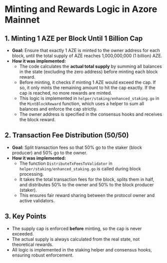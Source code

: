# Minting and Rewards Logic in Azore Mainnet

## 1. Minting 1 AZE per Block Until 1 Billion Cap

- **Goal:** Ensure that exactly 1 AZE is minted to the owner address for each block, until the total supply of AZE reaches 1,000,000,000 (1 billion) AZE.
- **How it was implemented:**
  - The code calculates the **actual total supply** by summing all balances in the state (excluding the zero address) before minting each block reward.
  - Before minting, it checks if minting 1 AZE would exceed the cap. If so, it only mints the remaining amount to hit the cap exactly. If the cap is reached, no more rewards are minted.
  - This logic is implemented in `helper/staking/enhanced_staking.go` in the `MintBlockReward` function, which uses a helper to sum all balances and enforce the cap strictly.
  - The owner address is specified in the consensus hooks and receives the block reward.

## 2. Transaction Fee Distribution (50/50)

- **Goal:** Split transaction fees so that 50% go to the staker (block producer) and 50% go to the owner.
- **How it was implemented:**
  - The function `DistributeTxFeesToValidator` in `helper/staking/enhanced_staking.go` is called during block processing.
  - It takes the total transaction fees for the block, splits them in half, and distributes 50% to the owner and 50% to the block producer (staker).
  - This ensures fair reward sharing between the protocol owner and active validators.

## 3. Key Points

- The supply cap is enforced **before** minting, so the cap is never exceeded.
- The actual supply is always calculated from the real state, not theoretical rewards.
- All logic is implemented in the staking helper and consensus hooks, ensuring robust enforcement. 